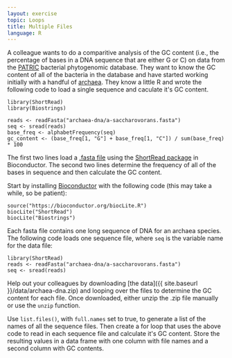 ```yaml
---
layout: exercise
topic: Loops
title: Multiple Files
language: R
---
```


A colleague wants to do a comparitive analysis of the GC content (i.e., the
percentage of bases in a DNA sequence that are either G or C) on data from the
[PATRIC](http://www.patricbrc.org) bacterial phytogenomic database. They want to
know the GC content of all of the bacteria in the database and have started
working initially with a handful of
[archaea](https://en.wikipedia.org/wiki/Archaea). They know a little R and wrote
the following code to load a single sequence and caculate it's GC content.

```
library(ShortRead)
library(Biostrings)

reads <- readFasta("archaea-dna/a-saccharovorans.fasta")
seq <- sread(reads)
base_freq <- alphabetFrequency(seq)
gc_content <- (base_freq[1, "G"] + base_freq[1, "C"]) / sum(base_freq) * 100
```

The first two lines load a [.fasta file](https://en.wikipedia.org/wiki/FASTA_format)
using the [ShortRead package](http://www.bioconductor.org/packages/release/bioc/html/ShortRead.html)
in Bioconductor. The second two lines determine the frequency of all of the bases in sequence and then
calculate the GC content.

Start by installing [Bioconductor](http://www.bioconductor.org/install/)
with the following code (this may take a while, so be patient):

```
source("https://bioconductor.org/biocLite.R")
biocLite("ShortRead")
biocLite("Biostrings")
```

Each fasta file contains one long sequence of DNA for an archaea species. The 
following code loads one sequence file, where `seq` is the variable name for the data 
file:

```
library(ShortRead)
reads <- readFasta("archaea-dna/a-saccharovorans.fasta")
seq <- sread(reads)
```

Help out your colleagues by downloading
[the data]({{ site.baseurl }}/data/archaea-dna.zip) and looping over the files
to determine the GC content for each file. Once downloaded, either unzip the
.zip file manually or use the `unzip` function.

Use `list.files()`, with `full.names` set to true, to generate a list of the
names of all the sequence files. Then create a for loop that uses the above code
to read in each sequence file and calculate it's GC content. Store the resulting
values in a data frame with one column with file names and a second column with
GC contents.
